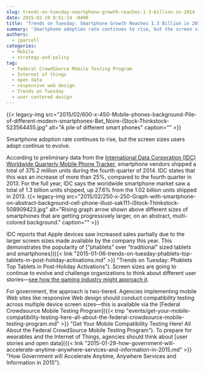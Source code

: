```yaml
---
slug: trends-on-tuesday-smartphone-growth-reaches-1-3-billion-in-2014
date: 2015-02-10 9:51:14 -0400
title: 'Trends on Tuesday: Smartphone Growth Reaches 1.3 Billion in 2014'
summary: 'Smartphone adoption rate continues to rise, but the screen sizes users adopt continue to evolve. According to preliminary data from the International Data Corporation (IDC) Worldwide Quarterly Mobile Phone Tracker, smartphone vendors shipped a total of 375.2 million units during the fourth quarter of 2014. IDC states that this was an increase of more than 25%, compared'
authors:
  - jparcell
categories:
  - Mobile
  - strategy-and-policy
tag:
  - Federal CrowdSource Mobile Testing Program
  - Internet of things
  - open data
  - responsive web design
  - Trends on Tuesday
  - user centered design
---
```


{{< legacy-img src="2015/02/600-x-450-Mobile-phones-background-Pile-of-different-modern-smartphones-Bet_Noire-iStock-Thinkstock-523564455.jpg" alt="A pile of different smart phones" caption="" >}} 

Smartphone adoption rate continues to rise, but the screen sizes users adopt continue to evolve.

According to preliminary data from the [International Data Corporation (<span class="il">IDC</span>) Worldwide Quarterly Mobile Phone Tracker](http://www.idc.com/getdoc.jsp?containerId=prUS25407215), smartphone vendors shipped a total of 375.2 million units during the fourth quarter of 2014. IDC states that this was an increase of more than 25%, compared to the fourth quarter in 2013. For the full year, IDC says the worldwide smartphone market saw a total of 1.3 billion units shipped, up 27.6% from the 1.02 billion units shipped in 2013. {{< legacy-img src="2015/02/250-x-250-Graph-with-smartphone-on-abstract-background-cell-phone-illust-sak111-iStock-Thinkstock-508909423.jpg" alt="Rising graph arrow shown above different sizes of smartphones that are getting progressively larger, on an abstract, multi-colored background." caption="" >}} 

IDC reports that Apple devices saw increased sales partially due to the larger screen sizes made available by the company this year. This demonstrates the popularity of [&#8220;phablets&#8221; over &#8220;traditional&#8221; sized tablets and smartphones]({{< link "2015-01-06-trends-on-tuesday-phablets-top-tablets-in-post-holiday-activations.md" >}} "Trends on Tuesday: Phablets Top Tablets in Post-Holiday Activations"). Screen sizes are going to continue to evolve and challenge organizations to think about different user stories—[see how the gaming industry might approach it](http://www.gamasutra.com/blogs/ScottMoakes/20150204/235733/Playing_with_Wearables_A_Journey_in_UltraSmall_Game_Design.php).

For government, the approach is two-tiered. Agencies implementing mobile Web sites like responsive Web design should conduct compatibility testing across multiple device screen sizes—this is available via the [Federal Crowdsource Mobile Testing Program]({{< tmp "events/get-your-mobile-compatibility-testing-here-all-about-the-federal-crowdsource-mobile-testing-program.md" >}} "Get Your Mobile Compatibility Testing Here! All About the Federal CrowdSource Mobile Testing Program"). To prepare for wearables and the Internet of Things, agencies should think about [user stories and open data]({{< link "2015-01-29-how-government-will-accelerate-anytime-anywhere-services-and-information-in-2015.md" >}} "How Government will Accelerate Anytime, Anywhere Services and Information in 2015").